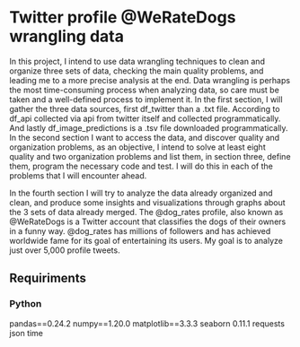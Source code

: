 # Twitter profile @WeRateDogs wrangling data

In this project, I intend to use data wrangling techniques to clean and organize three sets of data, checking the main quality problems, and leading me to a more precise analysis at the end. Data wrangling is perhaps the most time-consuming process when analyzing data, so care must be taken and a well-defined process to implement it. In the first section, I will gather the three data sources, first df_twitter than a .txt file. According to df_api collected via api from twitter itself and collected programmatically. And lastly df_image_predictions is a .tsv file downloaded programmatically. In the second section I want to access the data, and discover quality and organization problems, as an objective, I intend to solve at least eight quality and two organization problems and list them, in section three, define them, program the necessary code and test. I will do this in each of the problems that I will encounter ahead.

In the fourth section I will try to analyze the data already organized and clean, and produce some insights and visualizations through graphs about the 3 sets of data already merged. The @dog_rates profile, also known as @WeRateDogs is a Twitter account that classifies the dogs of their owners in a funny way. @dog_rates has millions of followers and has achieved worldwide fame for its goal of entertaining its users. My goal is to analyze just over 5,000 profile tweets.

## Requiriments

### Python

pandas==0.24.2
numpy==1.20.0
matplotlib==3.3.3
seaborn 0.11.1
requests
json
time
